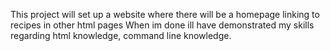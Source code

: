 This project will set up a website where there will be a homepage linking to recipes in other html pages
When im done ill have demonstrated my skills regarding html knowledge, command line knowledge.
